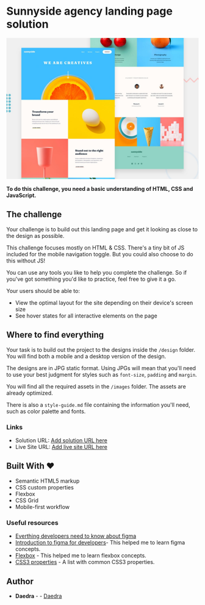 # Sunnyside agency landing page solution


![Design preview for the Sunnyside agency landing page coding challenge](./design/desktop-preview.jpg)

**To do this challenge, you need a basic understanding of HTML, CSS and JavaScript.**

## The challenge

Your challenge is to build out this landing page and get it looking as close to the design as possible.

This challenge focuses mostly on HTML & CSS. There's a tiny bit of JS included for the mobile navigation toggle. But you could also choose to do this without JS!

You can use any tools you like to help you complete the challenge. So if you've got something you'd like to practice, feel free to give it a go.

Your users should be able to:

- View the optimal layout for the site depending on their device's screen size
- See hover states for all interactive elements on the page

## Where to find everything

Your task is to build out the project to the designs inside the `/design` folder. You will find both a mobile and a desktop version of the design.

The designs are in JPG static format. Using JPGs will mean that you'll need to use your best judgment for styles such as `font-size`, `padding` and `margin`.

You will find all the required assets in the `/images` folder. The assets are already optimized.

There is also a `style-guide.md` file containing the information you'll need, such as color palette and fonts.



### Links

- Solution URL: [Add solution URL here](https://your-solution-url.com)
- Live Site URL: [Add live site URL here](https://your-live-site-url.com)

## Built With ❤ 

- Semantic HTML5 markup
- CSS custom properties
- Flexbox
- CSS Grid
- Mobile-first workflow


### Useful resources

- [Everthing developers need to know about figma](https://www.smashingmagazine.com/2020/09/figma-developers-guide/)
- [Introduction to figma for developers](https://www.learnwithjason.dev/introduction-to-figma-for-developers)- This helped me to learn figma concepts. 
- [Flexbox](https://developer.mozilla.org/en-US/docs/Learn/CSS/CSS_layout/Flexbox) - This helped me to learn flexbox concepts. 
- [CSS3 properties](https://css-tricks.com/almanac/properties/) - A list with common CSS3 properties.

## Author

* **Daedra** - - [Daedra](https://github.com/Any28Flo)
